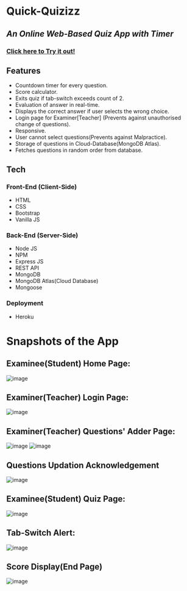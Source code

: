 # Quick-Quizizz

## _An Online Web-Based Quiz App with Timer_

### [Click here to Try it out!](https://quick-quizizz.herokuapp.com/)

## Features

- Countdown timer for every question.
- Score calculator.
- Exits quiz if tab-switch exceeds count of 2.
- Evaluation of answer in real-time.
- Displays the correct answer if user selects the wrong choice.
- Login page for Examiner[Teacher] (Prevents against unauthorised change of questions).
- Responsive.
- User cannot select questions(Prevents against Malpractice).
- Storage of questions in Cloud-Database(MongoDB Atlas).
- Fetches questions in random order from database.


## Tech

### Front-End (Client-Side)
- HTML
- CSS
- Bootstrap
- Vanilla JS

### Back-End (Server-Side)
- Node JS
- NPM
- Express JS
- REST API
- MongoDB
- MongoDB Atlas(Cloud Database)
- Mongoose

### Deployment
- Heroku

# Snapshots of the App
## Examinee(Student) Home Page:
![image](https://user-images.githubusercontent.com/89148170/194041779-acc15aa8-171b-483b-8f69-681d71f4bf7c.png)

## Examiner(Teacher) Login Page:
![image](https://user-images.githubusercontent.com/89148170/194041852-7308b4d4-397f-43e1-9f84-846f95ca49c6.png)

## Examiner(Teacher) Questions' Adder Page:
![image](https://user-images.githubusercontent.com/89148170/194041956-2c1aae45-a4ac-4e78-96de-fe3e4633bf21.png)
![image](https://user-images.githubusercontent.com/89148170/194042019-662125f0-fa23-4caf-9736-da724804cd89.png)

## Questions Updation Acknowledgement
![image](https://user-images.githubusercontent.com/89148170/194042124-a499cabc-1534-42ed-8877-f4c9bb86047b.png)

## Examinee(Student) Quiz Page:
![image](https://user-images.githubusercontent.com/89148170/191923444-5fb2b313-f1c6-4b62-9b21-e1da9d942cc4.png)

## Tab-Switch Alert:
![image](https://user-images.githubusercontent.com/89148170/191923599-2bba5d4e-8ff3-4515-a1a4-c0accd0ba950.png)

## Score Display(End Page)
![image](https://user-images.githubusercontent.com/89148170/194042254-ada32fb9-1b68-43b7-a5c5-10539001cd0d.png)



